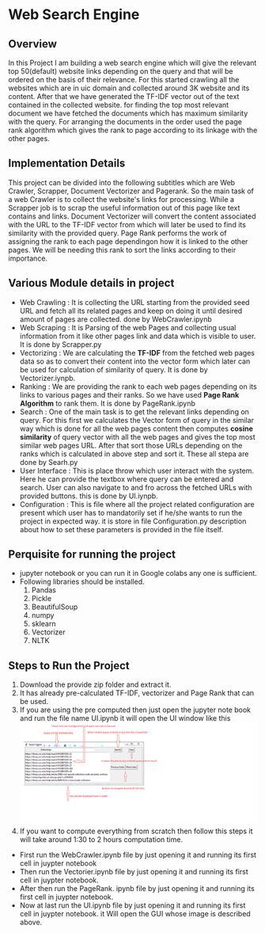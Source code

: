 # Web Search Engine

## Overview
In this Project I am building a web search
engine which will give the relevant top
50(default) website links depending on the
query and that will be ordered on the basis
of their relevance. For this started crawling
all the websites which are in uic domain and
collected around 3K website and its content.
After that we have generated the TF-IDF
vector out of the text contained in the
collected website. for finding the top most
relevant document we have fetched the
documents which has maximum similarity
with the query. For arranging the documents
in the order used the page rank algorithm
which gives the rank to page according to
its linkage with the other pages.

## Implementation Details
This project can be divided into the following
subtitles which are Web Crawler, Scrapper,
Document Vectorizer and Pagerank. So the
main task of a web Crawler is to collect the
website's links for processing. While a
Scrapper job is to scrap the useful
information out of this page like text
contains and links. Document Vectorizer will
convert the content associated with the URL
to the TF-IDF vector from which will later be
used to find its similarity with the provided
query. Page Rank performs the work of
assigning the rank to each page dependingon how it is linked to the other pages. We
will be needing this rank to sort the links
according to their importance.

## Various Module details in project
- Web Crawling : It is collecting the URL starting from the provided seed URL and fetch all its related pages and keep on doing it until desired amount of pages are collected. done by WebCrawler.ipynb
- Web Scraping : It is Parsing of the web Pages and collecting usual information from it like other pages link and data which is visible to user. It is done by Scrapper.py  
- Vectorizing : We are calculating the **TF-IDF** from the fetched web pages data so as to convert their content into the vector form which later can be used for calculation of similarity of query. It is done by Vectorizer.iynpb.
- Ranking : We are providing the rank to each web pages depending on its links to various pages and their ranks. So we have used **Page Rank Algorithm** to rank them. It is done by PageRank.ipynb
- Search : One of the main task is to get the relevant links depending on query. For this first we calculates the Vector form of query in the similar way which is done for all the web pages content then computes **cosine similarity** of query vector with all the web pages and gives the top most similar web pages URL. After that sort those URLs depending on the ranks which is calculated in above step and sort it. These all stepa are done by Searh.py
- User Interface : This is place throw which user interact with the system. Here he can provide the textbox where query can be entered and search. User can also navigate to and fro across the fetched URLs with provided buttons. this is done by UI.iynpb.
- Configuration : This is file where all the project related configuration are present which user has to mandatorily set if he/she wants to run the project in expected way. it is store in file Configuration.py
description about how to set these parameters is provided in the file itself.

## Perquisite for running the project
- jupyter notebook or you can run it in Google colabs any one is sufficient.
- Following libraries should be installed.
  1. Pandas
  2. Pickle
  3. BeautifulSoup
  4. numpy
  5. sklearn
  6. Vectorizer
  7. NLTK
  
## Steps to Run the Project
1.	Download the provide zip folder and extract it.
2.	It has already pre-calculated TF-IDF, vectorizer and Page Rank that can be used.
3.	If you are using the pre computed then just open the jupyter note book and run the file name UI.ipynb it will open the UI window like this
 ![Screen Shot of Seatch Engine UI](https://github.com/shabbiruic/WebSearchEngine/blob/master/ScreenShot.png)
4. If you want to compute everything from scratch then follow this steps it will take around 1:30 to 2 hours computation time.
  - First run the WebCrawler.ipynb file by just opening it and running its first cell in juypter notebook
  - Then run the Vectorier.ipynb file by just opening it and running its first cell in juypter notebook.
  - After then run the PageRank. ipynb file by just opening it and running its first cell in juypter notebook.
  - Now at last run the UI.ipynb file by just opening it and running its first cell in juypter notebook. it Will open the GUI whose image is described above.





